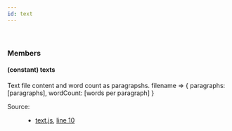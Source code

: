 ```yaml
---
id: text
---
```

<!--link type="text/css" rel="stylesheet" href="/jsDoc.css"></link-->
<div id="main">

<section>
<header>
<h2></h2>
</header>
<article>
<div className="container-overview">
<dl className="details">
</dl>
</div>
<h3 className="subsection-title">Members</h3>
<h4 className="name" id="texts"><span className="type-signature">(constant) </span>texts<span className="type-signature"></span></h4>
<div className="description">
Text file content and word count as paragrapshs.
filename => &#123;
paragraphs: [paragraphs],
wordCount: [words per paragraph]
&#125;
</div>
<dl className="details">
<dt className="tag-source">Source:</dt>
<dd className="tag-source"><ul className="dummy"><li>
<a href="pathname:///jsdoc/text.js.html">text.js</a>, <a href="pathname:///jsdoc/text.js.html#line10">line 10</a>
</li></ul></dd>
</dl>
</article>
</section>
</div>

